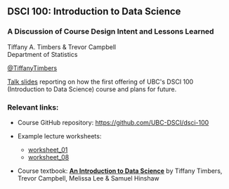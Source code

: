 ## DSCI 100: Introduction to Data Science 
### A Discussion of Course Design Intent and Lessons Learned
Tiffany A. Timbers & Trevor Campbell </br>
Department of Statistics </br>

[@TiffanyTimbers](https://twitter.com/TiffanyTimbers)

[Talk slides](https://ubc-dsci.github.io/dsci-100-a-report/dsci-100-a-report.html) reporting on how the first offering of UBC's DSCI 100 (Introduction to Data Science) course and plans for future.

### Relevant links:
- Course GitHub repository: https://github.com/UBC-DSCI/dsci-100

- Example lecture worksheets: 
  - [worksheet_01](https://cybera.syzygy.ca/jupyter/hub/user-redirect/git-pull?repo=https%3A%2F%2Fgithub.com%2FUBC-DSCI%2Fdsci-100&branch=master&urlpath=tree%2Fdsci-100%2Fmaterials%2Fworksheet_01%2Fworksheet_01.ipynb)
  - [worksheet_08](https://cybera.syzygy.ca/jupyter/hub/user-redirect/git-pull?repo=https%3A%2F%2Fgithub.com%2FUBC-DSCI%2Fdsci-100&branch=master&urlpath=tree%2Fdsci-100%2Fmaterials%2Fworksheet_08%2Fworksheet_08.ipynb)

- Course textbook: 
**[An Introduction to Data Science](https://ubc-dsci.github.io/introduction-to-datascience/)** by Tiffany Timbers, Trevor Campbell, Melissa Lee & Samuel Hinshaw

